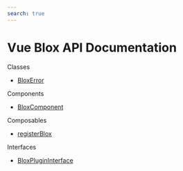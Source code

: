 ```yaml
---
search: true
---
```


# Vue Blox API Documentation

Classes
- [BloxError](/docs/api/classes/blox-error)

Components
- [BloxComponent](/docs/api/components/blox-component)

Composables
- [registerBlox](/docs/api/composables/register-blox)

Interfaces
- [BloxPluginInterface](/docs/api/interfaces/blox-plugin-interface)

